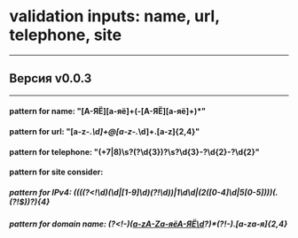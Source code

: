# validation inputs: name, url, telephone, site
---

## Версия v0.0.3
---

#### pattern for name: "[А-ЯЁ][а-яё]+(-[А-ЯЁ][а-яё]+)*"

#### pattern for url: "[a-z\-\._\d]+@[a-z\-\._\d]+\.[a-z]{2,4}"

#### pattern for telephone: "(\+7|8)\s?\(?\d{3}\)?\s?\d{3}-?\d{2}-?\d{2}"

#### pattern for site consider: 
##### pattern for IPv4: ((((?<!\d)(\d|[1-9]\d)(?!\d))|1\d\d|(2([0-4]\d|5[0-5])))(\.(?!$))?){4}
##### pattern for domain name: (?<!\-)([a-zA-Zа-яёА-ЯЁ\d](\-)?)*(?!\-)\.[a-zа-я]{2,4}
